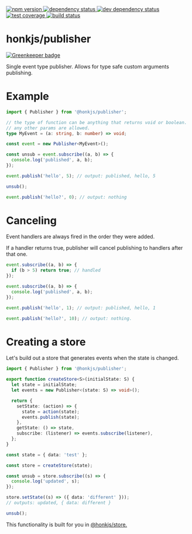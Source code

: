 <div>
  <!-- npm -->
  <a href="https://www.npmjs.com/package/@honkjs/publisher">
    <img src="https://img.shields.io/npm/v/@honkjs/publisher.svg?style=flat-square" alt="npm version" />
  </a>
  <!--  dependencies -->
  <a href="https://david-dm.org/honkjs/publisher">
    <img src="https://david-dm.org/honkjs/publisher.svg?style=flat-square" alt="dependency status" />
  </a>
  <!-- dev dependencies  -->
  <a href="https://david-dm.org/honkjs/publisher&type=dev">
    <img src="https://david-dm.org/honkjs/publisher/dev-status.svg?style=flat-square" alt="dev dependency status" />
  </a>
  <!-- coverage -->
  <a href="https://codecov.io/github/honkjs/publisher">
    <img src="https://img.shields.io/codecov/c/github/honkjs/publisher/master.svg?style=flat-square" alt="test coverage" />
  </a>
  <!-- build -->
  <a href="https://travis-ci.org/honkjs/publisher">
    <img src="https://img.shields.io/travis/honkjs/publisher/master.svg?style=flat-square" alt="build status" />
  </a>
</div>

# honkjs/publisher

[![Greenkeeper badge](https://badges.greenkeeper.io/honkjs/publisher.svg)](https://greenkeeper.io/)

Single event type publisher. Allows for type safe custom arguments publishing.

# Example

```ts
import { Publisher } from '@honkjs/publisher';

// the type of function can be anything that returns void or boolean.
// any other params are allowed.
type MyEvent = (a: string, b: number) => void;

const event = new Publisher<MyEvent>();

const unsub = event.subscribe((a, b) => {
  console.log('published', a, b);
});

event.publish('hello', 5); // output: published, hello, 5

unsub();

event.publish('hello?', 0); // output: nothing
```

# Canceling

Event handlers are always fired in the order they were added.

If a handler returns true, publisher will cancel publishing to handlers after that one.

```ts
event.subscribe((a, b) => {
  if (b > 5) return true; // handled
});

event.subscribe((a, b) => {
  console.log('published', a, b);
});

event.publish('hello', 1); // output: published, hello, 1

event.publish('hello?', 10); // output: nothing.
```

# Creating a store

Let's build out a store that generates events when the state is changed.

```ts
import { Publisher } from '@honkjs/publisher';

export function createStore<S>(initialState: S) {
  let state = initialState;
  let events = new Publisher<(state: S) => void>();

  return {
    setState: (action) => {
      state = action(state);
      events.publish(state);
    },
    getState: () => state,
    subscribe: (listener) => events.subscribe(listener),
  };
}

const state = { data: 'test' };

const store = createStore(state);

const unsub = store.subscribe((s) => {
  console.log('updated', s);
});

store.setState((s) => ({ data: 'different' }));
// outputs: updated, { data: different }

unsub();
```

This functionality is built for you in [@honkjs/store.](https://github.com/honkjs/store)
